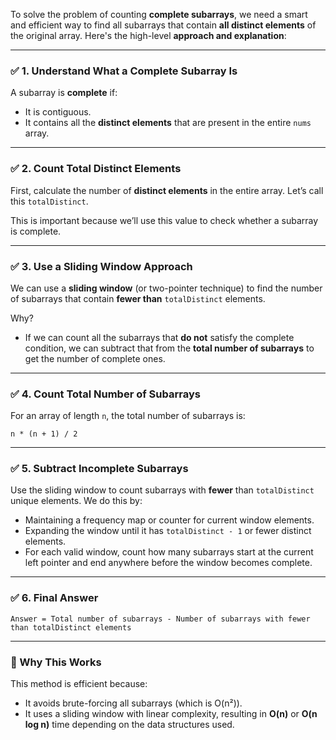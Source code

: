 To solve the problem of counting **complete subarrays**, we need a smart and efficient way to find all subarrays that contain **all distinct elements** of the original array. Here's the high-level **approach and explanation**:

---

### ✅ **1. Understand What a Complete Subarray Is**
A subarray is **complete** if:
- It is contiguous.
- It contains all the **distinct elements** that are present in the entire `nums` array.

---

### ✅ **2. Count Total Distinct Elements**
First, calculate the number of **distinct elements** in the entire array. Let’s call this `totalDistinct`.

This is important because we’ll use this value to check whether a subarray is complete.

---

### ✅ **3. Use a Sliding Window Approach**
We can use a **sliding window** (or two-pointer technique) to find the number of subarrays that contain **fewer than** `totalDistinct` elements.

Why?
- If we can count all the subarrays that **do not** satisfy the complete condition, we can subtract that from the **total number of subarrays** to get the number of complete ones.

---

### ✅ **4. Count Total Number of Subarrays**
For an array of length `n`, the total number of subarrays is:
```
n * (n + 1) / 2
```

---

### ✅ **5. Subtract Incomplete Subarrays**
Use the sliding window to count subarrays with **fewer** than `totalDistinct` unique elements. We do this by:
- Maintaining a frequency map or counter for current window elements.
- Expanding the window until it has `totalDistinct - 1` or fewer distinct elements.
- For each valid window, count how many subarrays start at the current left pointer and end anywhere before the window becomes complete.

---

### ✅ **6. Final Answer**
```
Answer = Total number of subarrays - Number of subarrays with fewer than totalDistinct elements
```

---

### 🧠 Why This Works
This method is efficient because:
- It avoids brute-forcing all subarrays (which is O(n²)).
- It uses a sliding window with linear complexity, resulting in **O(n)** or **O(n log n)** time depending on the data structures used.
